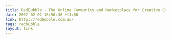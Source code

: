 ```yaml
---
title: RedBubble - The Online Community and Marketplace for Creative Expression
date: 2007-02-02 16:58:36 +11:00
link: http://redbubble.com.au/
tags: redbubble
layout: link
---
```

